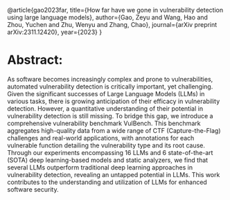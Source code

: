 @article{gao2023far,
  title={How far have we gone in vulnerability detection using large language models},
  author={Gao, Zeyu and Wang, Hao and Zhou, Yuchen and Zhu, Wenyu and Zhang, Chao},
  journal={arXiv preprint arXiv:2311.12420},
  year={2023}
}

# Abstract:
As software becomes increasingly complex and prone to vulnerabilities, automated vulnerability detection is critically important, yet challenging. Given the significant successes of Large Language Models (LLMs) in various tasks, there is growing anticipation of their efficacy in vulnerability detection. However, a quantitative understanding of their potential in vulnerability detection is still missing. To bridge this gap, we introduce a comprehensive vulnerability benchmark VulBench. This benchmark aggregates high-quality data from a wide range of CTF (Capture-the-Flag) challenges and real-world applications, with annotations for each vulnerable function detailing the vulnerability type and its root cause. Through our experiments encompassing 16 LLMs and 6 state-of-the-art (SOTA) deep learning-based models and static analyzers, we find that several LLMs outperform traditional deep learning approaches in vulnerability detection, revealing an untapped potential in LLMs. This work contributes to the understanding and utilization of LLMs for enhanced software security.